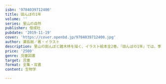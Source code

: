 ```yaml
---
isbn: '9784039712400'
title: 田んぼの1年
volume: ''
series: 里山の自然
publisher: 偕成社
pubdate: '2019-11-19'
cover: 'https://cover.openbd.jp/9784039712400.jpg'
author: 瀬長剛／著・イラスト
description: 里山の田んぼと雑木林を描く、イラスト絵本全2巻。『田んぼの1年』では、季節ごとの作業と風景、生きものの移り変わりを描く。
price: '2500'
genre: 児童図書
target: 児童
format: 全集・双書
content: 生物学

---
```


